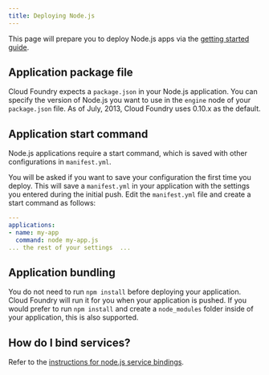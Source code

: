 ```yaml
---
title: Deploying Node.js
---
```


This page will prepare you to deploy Node.js apps via the [getting started guide](../../../dotcom/getting-started.html).

## <a id='packagejson'></a> Application package file ##

Cloud Foundry expects a `package.json` in your Node.js application. You can specify the version of Node.js you want to use in the `engine` node of your `package.json` file. As of July, 2013, Cloud Foundry uses 0.10.x as the default.

## <a id='start'></a> Application start command ##

Node.js applications require a start command, which is saved with other configurations in `manifest.yml`.

You will be asked if you want to save your configuration the first time you deploy. This will save a `manifest.yml` in your application with the settings you entered during the initial push. Edit the `manifest.yml` file and create a start command as follows:

~~~yaml
---
applications:
- name: my-app
  command: node my-app.js
... the rest of your settings  ...
~~~

## <a id='nodemodules'></a> Application bundling ##

You do not need to run `npm install` before deploying your application. Cloud Foundry will run it for you when your application is pushed. If you would prefer to run `npm install` and create a `node_modules` folder inside of your application, this is also supported.

## <a id='services'></a> How do I bind services? ##

Refer to the [instructions for node.js service bindings](../../services/node-service-bindings.html).
